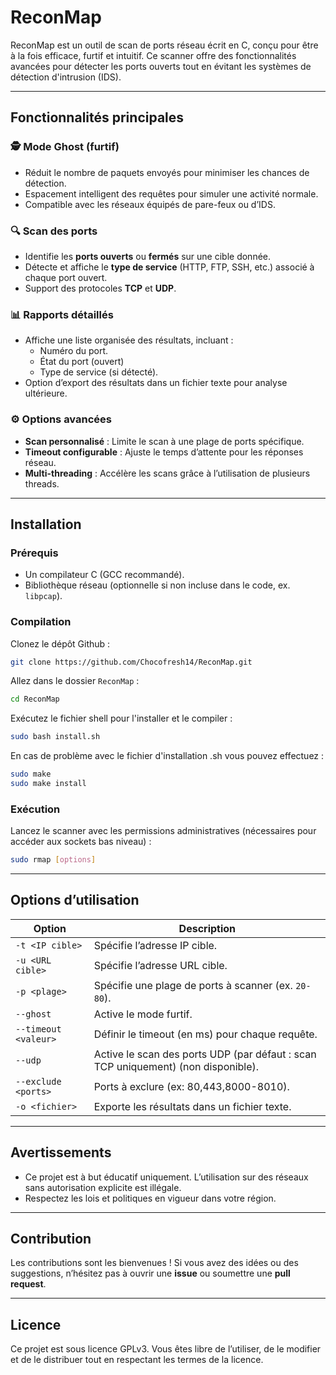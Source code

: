 # **ReconMap**

ReconMap est un outil de scan de ports réseau écrit en C, conçu pour être à la fois efficace, furtif et intuitif. Ce scanner offre des fonctionnalités avancées pour détecter les ports ouverts tout en évitant les systèmes de détection d'intrusion (IDS).

---

## **Fonctionnalités principales**
### 🕵️ **Mode Ghost (furtif)**
- Réduit le nombre de paquets envoyés pour minimiser les chances de détection.
- Espacement intelligent des requêtes pour simuler une activité normale.
- Compatible avec les réseaux équipés de pare-feux ou d’IDS.

### 🔍 **Scan des ports**
- Identifie les **ports ouverts** ou **fermés** sur une cible donnée.
- Détecte et affiche le **type de service** (HTTP, FTP, SSH, etc.) associé à chaque port ouvert.
- Support des protocoles **TCP** et **UDP**.

### 📊 **Rapports détaillés**
- Affiche une liste organisée des résultats, incluant :
  - Numéro du port.
  - État du port (ouvert)
  - Type de service (si détecté).
- Option d’export des résultats dans un fichier texte pour analyse ultérieure.

### ⚙️ **Options avancées**
- **Scan personnalisé** : Limite le scan à une plage de ports spécifique.
- **Timeout configurable** : Ajuste le temps d’attente pour les réponses réseau.
- **Multi-threading** : Accélère les scans grâce à l’utilisation de plusieurs threads.

---

## **Installation**
### Prérequis
- Un compilateur C (GCC recommandé).
- Bibliothèque réseau (optionnelle si non incluse dans le code, ex. `libpcap`).

### Compilation
Clonez le dépôt Github :
```bash
git clone https://github.com/Chocofresh14/ReconMap.git
```

Allez dans le dossier `ReconMap` :
```bash
cd ReconMap
```

Exécutez le fichier shell pour l'installer et le compiler :
```bash
sudo bash install.sh
```

En cas de problème avec le fichier d'installation .sh vous pouvez effectuez :
```bash
sudo make
sudo make install
```

### Exécution
Lancez le scanner avec les permissions administratives (nécessaires pour accéder aux sockets bas niveau) :
```bash
sudo rmap [options]
```

---

## **Options d’utilisation**
| Option                | Description                                                        |
|-----------------------|--------------------------------------------------------------------|
| `-t <IP cible>`       | Spécifie l’adresse IP cible.                                       |
| `-u <URL cible>`      | Spécifie l’adresse URL cible.                                      |
| `-p <plage>`          | Spécifie une plage de ports à scanner (ex. `20-80`).               |
| `--ghost`             | Active le mode furtif.                                             |
| `--timeout <valeur>`  | Définir le timeout (en ms) pour chaque requête.                    |
| `--udp`               | Active le scan des ports UDP (par défaut : scan TCP uniquement) (non disponible).   |
| `--exclude <ports>`   | Ports à exclure (ex: 80,443,8000-8010).                            |
| `-o <fichier>`        | Exporte les résultats dans un fichier texte.                       |

---

## **Avertissements**
- Ce projet est à but éducatif uniquement. L’utilisation sur des réseaux sans autorisation explicite est illégale.
- Respectez les lois et politiques en vigueur dans votre région.

---

## **Contribution**
Les contributions sont les bienvenues ! Si vous avez des idées ou des suggestions, n’hésitez pas à ouvrir une **issue** ou soumettre une **pull request**.

---

## **Licence**
Ce projet est sous licence GPLv3. Vous êtes libre de l’utiliser, de le modifier et de le distribuer tout en respectant les termes de la licence.
